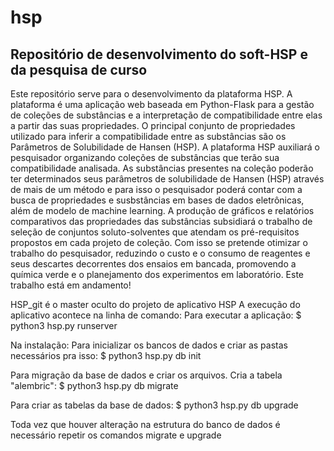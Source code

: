 # hsp
## Repositório de desenvolvimento do soft-HSP e da pesquisa de curso

Este repositório serve para o desenvolvimento da plataforma HSP. A plataforma é uma aplicação web baseada em Python-Flask para a gestão de coleções de substâncias e a interpretação de compatibilidade entre elas a partir das suas propriedades. O principal conjunto de propriedades utilizado para inferir a compatibilidade entre as substâncias são os Parâmetros de Solubilidade de Hansen (HSP).
A plataforma HSP auxiliará o pesquisador organizando coleções de substâncias que terão sua compatibilidade analisada. As substâncias presentes na coleção poderão ter determinados seus parâmetros de solubilidade de Hansen (HSP) através de mais de um método e para isso o pesquisador poderá contar com a busca de propriedades e susbstâncias em bases de dados eletrônicas, além de modelo de machine learning. A produção de gráficos e relatórios comparativos das propriedades das substâncias subsidiará o trabalho de seleção de conjuntos soluto-solventes que atendam os pré-requisitos propostos em cada projeto de coleção. Com isso se pretende otimizar o trabalho do pesquisador, reduzindo o custo e o consumo de reagentes e seus descartes decorrentes dos ensaios em bancada, promovendo a química verde e o planejamento dos experimentos em laboratório.
Este trabalho está em andamento!


HSP_git é o master oculto do projeto de aplicativo HSP
A execução do aplicativo acontece na linha de comando:
Para executar a aplicação: $ python3 hsp.py runserver

Na instalação:
Para inicializar os bancos de dados e criar as pastas necessários pra isso: $ python3 hsp.py db init

Para migração da base de dados e criar os arquivos. Cria a tabela "alembric": $ python3 hsp.py db migrate

Para criar as tabelas da base de dados: $ python3 hsp.py db upgrade

Toda vez que houver alteração na estrutura do banco de dados
é necessário repetir os comandos migrate e upgrade
